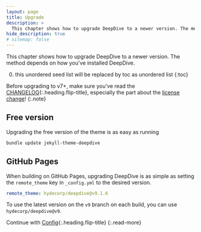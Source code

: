 ```yaml
---
layout: page
title: Upgrade
description: >
  This chapter shows how to upgrade DeepDive to a newer version. The method depends on how you've installed DeepDive.
hide_description: true
# sitemap: false
---
```


This chapter shows how to upgrade DeepDive to a newer version. The method depends on how you've installed DeepDive.

0. this unordered seed list will be replaced by toc as unordered list
{:toc}

Before upgrading to v7+, make sure you've read the [CHANGELOG](CHANGELOG.md){:.heading.flip-title},
especially the part about the [license change](CHANGELOG.md#license-change)!
{:.note}

## Free version

Upgrading the free version of the theme is as easy as running

```bash
bundle update jekyll-theme-deepdive
```

## GitHub Pages

When building on GitHub Pages, upgrading DeepDive is as simple as setting the `remote_theme` key in `_config.yml` to the desired version.

```yml
remote_theme: hydecorp/deepdive@v9.1.6
```

To use the latest version on the `v9` branch on each build, you can use  `hydecorp/deepdive@v9`.

Continue with [Config](config.md){:.heading.flip-title}
{:.read-more}
